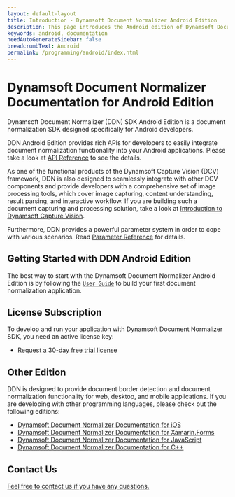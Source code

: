 ```yaml
---
layout: default-layout
title: Introduction - Dynamsoft Document Normalizer Android Edition
description: This page introduces the Android edition of Dynamsoft Document Normalizer
keywords: android, documentation
needAutoGenerateSidebar: false
breadcrumbText: Android
permalink: /programming/android/index.html
---
```


# Dynamsoft Document Normalizer Documentation for Android Edition

Dynamsoft Document Normalizer (DDN) SDK Android Edition is a document normalization SDK designed specifically for Android developers.

DDN Android Edition provides rich APIs for developers to easily integrate document normalization functionality into your Android applications. Please take a look at [API Reference](api-reference/index.md) to see the details.

As one of the functional products of the Dynamsoft Capture Vision (DCV) framework, DDN is also designed to seamlessly integrate with other DCV components and provide developers with a comprehensive set of image processing tools, which cover image capturing, content understanding, result parsing, and interactive workflow. If you are building such a document capturing and processing solution, take a look at <a href="{{site.dcv_introduction}}" target="_blank">Introduction to Dynamsoft Capture Vision</a>.

Furthermore, DDN provides a powerful parameter system in order to cope with various scenarios. Read <a href="{{site.parameters}}reference/index.html" target="_blank">Parameter Reference</a> for details.

## Getting Started with DDN Android Edition

The best way to start with the Dynamsoft Document Normalizer Android Edition is by following the [`User Guide`](user-guide.md) to build your first document normalization application.

## License Subscription

To develop and run your application with Dynamsoft Document Normalizer SDK, you need an active license key:
* <a href="https://www.dynamsoft.com/customer/license/trialLicense?utm_source=doc&product=ddn&package=mobile" target="_blank">Request a 30-day free trial license</a>

## Other Edition

DDN is designed to provide document border detection and document normalization functionality for web, desktop, and mobile applications. If you are developing with other programming languages, please check out the following editions:

* <a href="{{ site.ios }}" target="_blank">Dynamsoft Document Normalizer Documentation for iOS</a>
* <a href="{{ site.xamarin }}" target="_blank">Dynamsoft Document Normalizer Documentation for Xamarin.Forms</a>
* <a href="{{ site.js }}" target="_blank">Dynamsoft Document Normalizer Documentation for JavaScript</a>
* <a href="{{ site.cpp }}" target="_blank">Dynamsoft Document Normalizer Documentation for C++</a>

## Contact Us

<a href="https://www.dynamsoft.com/company/customer-service/#contact" target="_blank">Feel free to contact us if you have any questions.</a>
